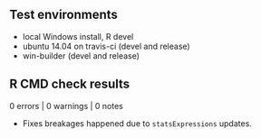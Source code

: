 ## Test environments
* local Windows install, R devel
* ubuntu 14.04 on travis-ci (devel and release)
* win-builder (devel and release)

## R CMD check results

0 errors | 0 warnings | 0 notes

  - Fixes breakages happened due to `statsExpressions` updates.
